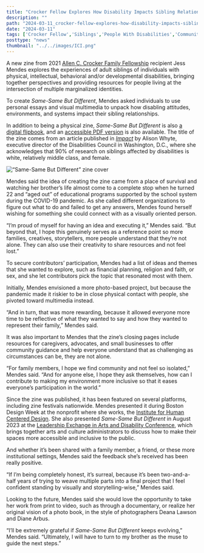 ```yaml
---
title: "Crocker Fellow Explores How Disability Impacts Sibling Relationships"
description: ""
path: "2024-03-11_crocker-fellow-explores-how-disability-impacts-sibling-relationships.md"
date: "2024-03-11"
tags: ['Crocker Fellow','Siblings','People With Disabilities','Community Inclusion','Personal Essays']
posttype: "news"
thumbnail: "../../images/ICI.png"
---
```


A new zine from 2021 [Allen C. Crocker Family Fellowship](https://www.communityinclusion.org/about/fellowships/crocker/) recipient Jess Mendes explores the experiences of adult siblings of individuals with physical, intellectual, behavioral and/or developmental disabilities, bringing together perspectives and providing resources for people living at the intersection of multiple marginalized identities.

To create *Same-Same But Different*, Mendes asked individuals to use personal essays and visual multimedia to unpack how disabling attitudes, environments, and systems impact their sibling relationships.

In addition to being a physical zine, *Same-Same But Different* is also [a digital flipbook](https://heyzine.com/flip-book/daa3b807fe.html), and an [accessible PDF version](https://www.dropbox.com/scl/fo/0f4vdmv4htit5c0n8xfk7/h?rlkey=yqty7as2fn51q2mqnwoywhasb&dl=0) is also available. The title of the zine comes from an article published in [*Impact*](https://ici.umn.edu/series/view/14) by Alison Whyte, executive director of the Disabilities Council in Washington, D.C., where she acknowledges that 90% of research on siblings affected by disabilities is white, relatively middle class, and female.

![*“Same-Same But Different” zine cover*](/images/same-same-but-different-zine-cover-2024.png "“Same-Same But Different” zine cover")

Mendes said the idea of creating the zine came from a place of survival and watching her brother’s life almost come to a complete stop when he turned 22 and “aged out” of educational programs supported by the school system during the COVID-19 pandemic. As she called different organizations to figure out what to do and failed to get any answers, Mendes found herself wishing for something she could connect with as a visually oriented person.

“I’m proud of myself for having an idea and executing it,” Mendes said. “But beyond that, I hope this genuinely serves as a reference point so more families, creatives, storytellers, more people understand that they’re not alone. They can also use their creativity to share resources and not feel lost.”

To secure contributors’ participation, Mendes had a list of ideas and themes that she wanted to explore, such as financial planning, religion and faith, or sex, and she let contributors pick the topic that resonated most with them.

Initially, Mendes envisioned a more photo-based project, but because the pandemic made it riskier to be in close physical contact with people, she pivoted toward multimedia instead.

“And in turn, that was more rewarding, because it allowed everyone more time to be reflective of what they wanted to say and how they wanted to represent their family,” Mendes said.

It was also important to Mendes that the zine’s closing pages include resources for caregivers, advocates, and small businesses to offer community guidance and help everyone understand that as challenging as circumstances can be, they are not alone.

“For family members, I hope we find community and not feel so isolated,” Mendes said. “And for anyone else, I hope they ask themselves, how can I contribute to making my environment more inclusive so that it eases everyone’s participation in the world.”

Since the zine was published, it has been featured on several platforms, including zine festivals nationwide. Mendes presented it during Boston Design Week at the nonprofit where she works, the [Institute for Human Centered Design](https://www.humancentereddesign.org/). She also presented *Same-Same But Different* in August 2023 at the [Leadership Exchange in Arts and Disability Conference](https://www.kennedy-center.org/education/networks-conferences-and-research/conferences-and-events/lead-conference/), which brings together arts and culture administrators to discuss how to make their spaces more accessible and inclusive to the public.

And whether it’s been shared with a family member, a friend, or these more institutional settings, Mendes said the feedback she’s received has been really positive.

“If I’m being completely honest, it’s surreal, because it’s been two-and-a-half years of trying to weave multiple parts into a final project that I feel confident standing by visually and storytelling-wise,” Mendes said.

Looking to the future, Mendes said she would love the opportunity to take her work from print to video, such as through a documentary, or realize her original vision of a photo book, in the style of photographers Deana Lawson and Diane Arbus.

“I’ll be extremely grateful if *Same-Same But Different* keeps evolving,” Mendes said. “Ultimately, I will have to turn to my brother as the muse to guide the next steps.”
